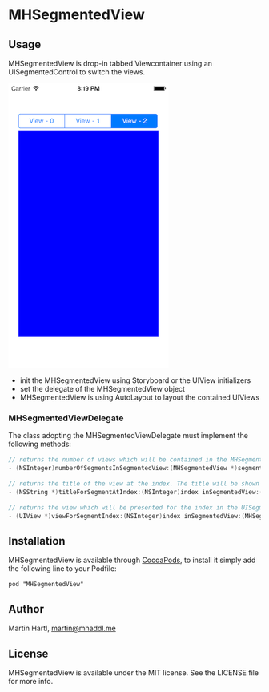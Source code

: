 # MHSegmentedView

## Usage

MHSegmentedView is drop-in tabbed Viewcontainer using an UISegmentedControl to switch the views.

![](Screenshots/screenshot1.png)

+ init the MHSegmentedView using Storyboard or the UIView initializers
+ set the <MHSegmentedViewDelegate>delegate of the MHSegmentedView object
+ MHSegmentedView is using AutoLayout to layout the contained UIViews	

### MHSegmentedViewDelegate ###

The class adopting the MHSegmentedViewDelegate must implement the following methods:

```Objective-c
// returns the number of views which will be contained in the MHSegmentedView
- (NSInteger)numberOfSegmentsInSegmentedView:(MHSegmentedView *)segmentedView;
```

```Objective-c
// returns the title of the view at the index. The title will be shown in the corresponding segment in the UISegmentedControl
- (NSString *)titleForSegmentAtIndex:(NSInteger)index inSegmentedView:(MHSegmentedView *)segmentedView;
```

```Objective-c
// returns the view which will be presented for the index in the UISegmentedControl
- (UIView *)viewForSegmentIndex:(NSInteger)index inSegmentedView:(MHSegmentedView *)segmentedView;
```


## Installation

MHSegmentedView is available through [CocoaPods](http://cocoapods.org), to install
it simply add the following line to your Podfile:

    pod "MHSegmentedView"

## Author

Martin Hartl, martin@mhaddl.me

## License

MHSegmentedView is available under the MIT license. See the LICENSE file for more info.

